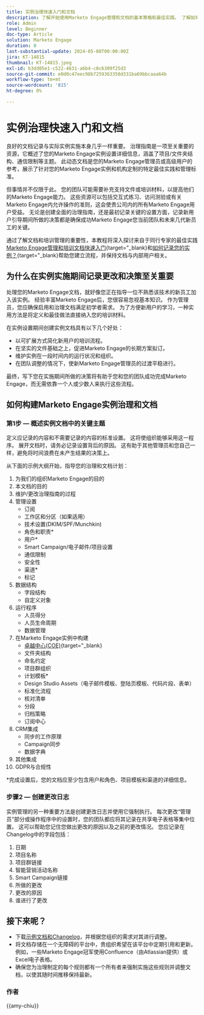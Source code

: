 ```yaml
---
title: 实例治理快速入门和文档
description: 了解开始使用Marketo Engage管理和文档的基本策略和最佳实践。 了解如何创建可扩展的文档、简化用户培训，并确保在Marketo Engage实例中使用结构来构建。
role: Admin
level: Beginner
doc-type: Article
solution: Marketo Engage
duration: 0
last-substantial-update: 2024-05-08T00:00:00Z
jira: KT-14815
thumbnail: KT-14815.jpeg
exl-id: b3dd05e1-c522-4631-a6b4-c0c6309f25d3
source-git-commit: e0d0c47eec98b7259363350d331ba69bbcaaa64b
workflow-type: tm+mt
source-wordcount: '815'
ht-degree: 0%

---
```


# 实例治理快速入门和文档

良好的文档记录与实际实例实施本身几乎一样重要。 治理指南是一项至关重要的资源，它概述了您的Marketo Engage实例设置详细信息，涵盖了项目/文件夹结构、通信限制等主题。 此动态文档是您的Marketo Engage管理员或高级用户的参考，展示了针对您的Marketo Engage实例和机构定制的特定最佳实践和管理标准。

但事情并不仅限于此。 您的团队可能需要补充支持文件或培训材料，以提高他们的Marketo Engage能力。 这些资源可以包括交互式练习、访问测验或有关Marketo Engage内允许操作的准则，这会使贵公司内的所有Marketo Engage用户受益。 无论是创建全面的治理指南，还是最初记录关键的设置方面，记录新用户引导期间所做的决策都是确保成功Marketo Engage您当前团队和未来几代新员工的关键。

通过了解文档和培训管理的重要性，本教程将深入探讨来自于同行专家的最佳实践[Marketo Engage管理和培训文档快速入门](https://nation.marketo.com/t5/product-blogs/getting-started-on-your-marketo-governance-and-training/ba-p/242421){target="_blank}和[如何记录您的实例？](https://nation.marketo.com/t5/product-discussions/how-do-you-document-your-instance/td-p/72877){target="_blank}帮助您建立流程，并保持文档与内部用户相关。

## 为什么在实例实施期间记录更改和决策至关重要

处理您的Marketo Engage文档，就好像您正在指导一位不熟悉该技术的新员工加入该实例。 经验丰富Marketo Engage后，您很容易忽视基本知识。 作为管理员，您应确保启用和治理文档满足初学者需求。 为了方便新用户的学习，一种实用方法是将定义和最佳做法直接纳入您的培训材料。

在实例设置期间创建实例文档具有以下几个好处：

* 以可扩展方式简化新用户的培训流程。
* 在坚实的文件基础之上，促进Marketo Engage的长期方案拟订。
* 维护实例在一段时间内的运行状况和组织。
* 在团队调整的情况下，使新Marketo Engage管理员的过渡平稳进行。

最终，写下您在实施期间所做的决策将有助于您和您的团队成功完成Marketo Engage，而无需依靠一个人或少数人来执行这些流程。

## 如何构建Marketo Engage实例治理和文档

### 第1步 — 概述实例文档中的关键主题

定义应记录的内容和不需要记录的内容的标准设置。 这将使组织能够采用这一程序。 展开文档时，请务必记录设置背后的原因。 这有助于其他管理员和您自己一样，避免将时间浪费在未产生结果的决策上。

从下面的示例大纲开始，指导您的治理和文档计划：

1. 为我们的组织Marketo Engage的目的
1. 本文档的目的
1. 维护/更改治理指南的过程
1. 管理设置
   * 订阅
   * 工作区和分区（如果适用）
   * 技术设置(DKIM/SPF/Munchkin)
   * 角色和职责*
   * 用户*
   * Smart Campaign/电子邮件/项目设置
   * 通信限制
   * 安全性
   * 渠道*
   * 标记
1. 数据结构
   * 字段结构
   * 自定义对象
1. 运行程序
   * 人员得分
   * 人员生命周期
   * 数据管理
1. 在Marketo Engage实例中构建
   * [卓越中心(COE)](https://business.adobe.com/blog/perspectives/center-of-excellence-top-10-questions-to-ask-yourself){target="_blank}
   * 文件夹结构
   * 命名约定
   * 项目群组织
   * 计划模板*
   * Design Studio Assets（电子邮件模板、登陆页模板、代码片段、表单）
   * 标准化流程
   * 核对清单
   * 分段
   * 归档策略
   * 订阅中心
1. CRM集成
   * 同步的工作原理
   * Campaign同步
   * 数据字典
1. 其他集成
1. GDPR与合规性

\*完成设置后，您的文档应至少包含用户和角色、项目模板和渠道的详细信息。

### 步骤2 — 创建更改日志

实例管理的另一种重要方法是创建更改日志并使用它强制执行。 每次更改“管理员”部分或操作程序中的设置时，您的团队都应将其记录在共享电子表格等集中位置。 这可以帮助您记住您做出更改的原因以及之前的更改情况。 您应记录在Changelog中的字段包括：

1. 日期
1. 项目名称
1. 项目群链接
1. 智能营销活动名称
1. Smart Campaign链接
1. 所做的更改
1. 更改的原因
1. 谁进行了更改

## 接下来呢？

* 下载[示例文档和Changelog](/help/marketo-tutorial-implementing-new-instance/assets/template-adobe-marketo-engage-instance-documentation.xlsx)，并根据您组织的需求对其进行调整。
* 将文档存储在一个无障碍的平台中，贵组织希望在该平台中定期引用和更新。 例如，一些Marketo Engage冠军使用Confluence（由Atlassian提供）或Excel电子表格。
* 确保您为治理制定的每个规则都有一个所有者来强制实施这些规则并调整文档，以使其随时间推移保持最新。

### 作者

{{amy-chiu}}
